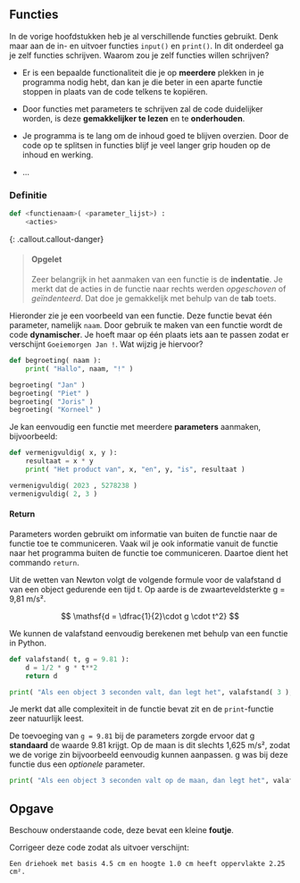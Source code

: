 ## Functies
In de vorige hoofdstukken heb je al verschillende functies gebruikt. Denk maar aan de in- en uitvoer functies `input()` en `print()`. In dit onderdeel ga je zelf functies schrijven. Waarom zou je zelf functies willen schrijven?

-   Er is een bepaalde functionaliteit die je op **meerdere** plekken in je programma nodig hebt, dan kan je die beter in een aparte functie stoppen in plaats van de code telkens te kopiëren.

-   Door functies met parameters te schrijven zal de code duidelijker worden, is deze **gemakkelijker te lezen** en te **onderhouden**.

-   Je programma is te lang om de inhoud goed te blijven overzien. Door de code op te splitsen in functies blijf je veel langer grip houden op de inhoud en werking.

-   ...

### Definitie
```python
def <functienaam>( <parameter_lijst>) :
    <acties>
```

{: .callout.callout-danger}
> #### Opgelet
> Zeer belangrijk in het aanmaken van een functie is de **indentatie**. Je merkt dat de acties in de functie naar rechts werden *opgeschoven* of *geïndenteerd*. Dat doe je gemakkelijk met behulp van de **tab** toets.

Hieronder zie je een voorbeeld van een functie. Deze functie bevat één parameter, namelijk `naam`. Door gebruik te maken van een functie wordt de code **dynamischer**. Je hoeft maar op één plaats iets aan te passen zodat er verschijnt `Goeiemorgen Jan !`. Wat wijzig je hiervoor?

```python
def begroeting( naam ):
    print( "Hallo", naam, "!" )

begroeting( "Jan" ) 
begroeting( "Piet" )
begroeting( "Joris" )
begroeting( "Korneel" )
```

Je kan eenvoudig een functie met meerdere **parameters** aanmaken, bijvoorbeeld:

```python
def vermenigvuldig( x, y ):
    resultaat = x * y
    print( "Het product van", x, "en", y, "is", resultaat )

vermenigvuldig( 2023 , 5278238 )
vermenigvuldig( 2, 3 )
```

#### Return

Parameters worden gebruikt om informatie van buiten de functie naar de functie toe te communiceren. Vaak wil je ook informatie vanuit de functie naar het programma buiten de functie toe communiceren. Daartoe dient het commando `return`.

Uit de wetten van Newton volgt de volgende formule voor de valafstand d van een object gedurende een tijd t. Op aarde is de zwaarteveldsterkte g = 9,81 m/s².

$$
\mathsf{d = \dfrac{1}{2}\cdot g \cdot t^2}
$$

We kunnen de valafstand eenvoudig berekenen met behulp van een functie in Python. 
```python
def valafstand( t, g = 9.81 ):
    d = 1/2 * g * t**2
    return d

print( "Als een object 3 seconden valt, dan legt het", valafstand( 3 ), "m af.")
```
Je merkt dat alle complexiteit in de functie bevat zit en de `print`-functie zeer natuurlijk leest.

De toevoeging van `g = 9.81` bij de parameters zorgde ervoor dat g **standaard** de waarde 9.81 krijgt. Op de maan is dit slechts 1,625 m/s², zodat we de vorige zin bijvoorbeeld eenvoudig kunnen aanpassen. g was bij deze functie dus een *optionele* parameter.
```python
print( "Als een object 3 seconden valt op de maan, dan legt het", valafstand( 3, 1.625 ), "m af.")
```

## Opgave
Beschouw onderstaande code, deze bevat een kleine **foutje**. 

Corrigeer deze code zodat als uitvoer verschijnt:

```
Een driehoek met basis 4.5 cm en hoogte 1.0 cm heeft oppervlakte 2.25 cm².
```